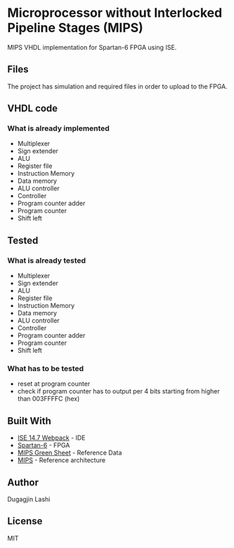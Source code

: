 # Microprocessor without Interlocked Pipeline Stages (MIPS)

MIPS VHDL implementation for Spartan-6 FPGA using ISE.

## Files

The project has simulation and required files in order to upload to the FPGA.

## VHDL code
### What is already implemented

- Multiplexer
- Sign extender
- ALU
- Register file
- Instruction Memory
- Data memory
- ALU controller
- Controller
- Program counter adder
- Program counter
- Shift left

## Tested
### What is already tested

- Multiplexer
- Sign extender
- ALU
- Register file
- Instruction Memory
- Data memory
- ALU controller
- Controller
- Program counter adder
- Program counter
- Shift left

### What has to be tested

- reset at program counter
- check if program counter has to output per 4 bits starting from higher than 003FFFFC (hex)

## Built With

* [ISE 14.7 Webpack](https://www.xilinx.com/products/design-tools/ise-design-suite.html) - IDE
* [Spartan-6](https://www.xilinx.com/products/silicon-devices/fpga/spartan-6.html) - FPGA
* [MIPS Green Sheet](https://inst.eecs.berkeley.edu/~cs61c/resources/MIPS_Green_Sheet.pdf) - Reference Data
* [MIPS](https://i.imgur.com/6R3Xz.png) - Reference architecture

## Author

Dugagjin Lashi

## License

MIT
